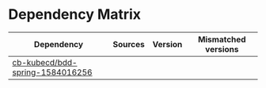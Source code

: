 # Dependency Matrix

Dependency | Sources | Version | Mismatched versions
---------- | ------- | ------- | -------------------
[cb-kubecd/bdd-spring-1584016256](https://github.com/cb-kubecd/bdd-spring-1584016256.git) |  | []() | 
